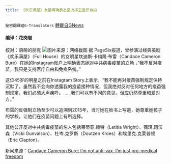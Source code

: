 ```yaml
---
title: 《欢乐满屋》女星明确表态坚决捍卫医疗自由
---
```

`秘密翻譯組G-Translators` [轉載自GNews](https://gnews.org/zh-hans/1582692/)

#### 编译：花岗岩
校对：萌萌的朋克
![](https://assets.gnews.org/wp-content/uploads/2021/10/2-25.jpg)图片来源：网络截图
据 PageSix报道，曾参演过经典美剧《欢乐满屋》（Full House）的女明星坎迪斯·卡梅隆·布雷（Candace Cameron Bure）在她的Instagram账户上明确表态她对中共病毒疫苗的立场 ，”我不反对疫苗，我只是支持医疗自由和免疫系统。”

这位45岁的明星之前在Instagram Story上表示，“我不能再对疫苗强制规定保持沉默了。虽然我不会向你透露我的疫苗接种情况，但我绝对反对任何地方的疫苗强制规定，我们必须大声疾呼。……我们可以有不同的意见，但应仍然尊重和爱对方。”

布雷的反强制立场至少可以追溯到2015年，当时她在脸书上写道，她尊重她孩子的学校，让他们在疫苗问题上有所选择。

其他公开反对中共病毒疫苗的名人包括莱蒂亚.赖特（Letitia Wright）、薇琪.冈沃森（Vicki Gunvalson）、杜岑.克罗斯（Doutzen Kroes）和埃里克.克莱普顿（Eric Clapton）。

新闻来源：[Candace Cameron Bure: I’m not anti-vax, I’m just pro-medical freedom](https://pagesix.com/2021/10/08/candace-cameron-bure-im-not-anti-vax-im-pro-medical-freedom/?utm_campaign=iphone_p6&amp;utm_source=pasteboard_app)
